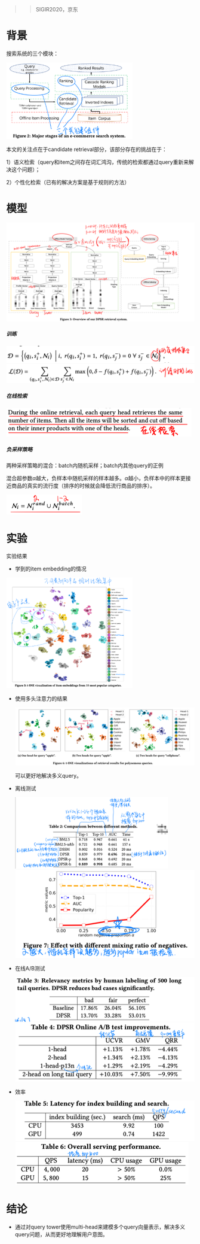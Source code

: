 > > SIGIR2020，京东

# 背景

搜索系统的三个模块：

<img src="../../images/image-20200613144630967.png" alt="image-20200613144630967" style="zoom:33%;" />

本文的关注点在于candidate retrieval部分，该部分存在的挑战在于：

1）语义检索（query和item之间存在词汇鸿沟，传统的检索都通过query重新来解决这个问题）；

2）个性化检索（已有的解决方案是基于规则的方法）



# 模型

![image-20200613145039753](../../images/image-20200613145039753.png)

##### 训练

<img src="../../images/image-20200613145315923.png" alt="image-20200613145315923" style="zoom:50%;" />

<img src="../../images/image-20200613145338942.png" alt="image-20200613145338942" style="zoom:50%;" />

##### 在线检索

<img src="../../images/image-20200613145403950.png" alt="image-20200613145403950" style="zoom:50%;" />

##### 负采样策略

两种采样策略的混合：batch内随机采样；batch内其他query的正例

混合超参数$\alpha$越大，负样本中随机采样的样本越多。$\alpha$越小，负样本中的样本更接近商品的真实的流行度（排序的时候就会降低流行商品的排序）。

<img src="../../images/image-20200613154205269.png" alt="image-20200613154205269" style="zoom:50%;" />



# 实验

实验结果

- 学到的item embedding的情况

<img src="../../images/image-20200613154534352.png" alt="image-20200613154534352" style="zoom:33%;" />

- 使用多头注意力的结果

  ![image-20200613154702112](../../images/image-20200613154702112.png)

  可以更好地解决多义query。

- 离线测试

  <img src="../../images/image-20200613154743241.png" alt="image-20200613154743241" style="zoom:40%;" />

  <img src="../../images/image-20200613154826301.png" alt="image-20200613154826301" style="zoom:50%;" />

- 在线A/B测试

  <img src="../../images/image-20200613154906752.png" alt="image-20200613154906752" style="zoom:50%;" />

  <img src="../../images/image-20200613154932730.png" alt="image-20200613154932730" style="zoom:50%;" />

- 效率

  <img src="../../images/image-20200613155006527.png" alt="image-20200613155006527" style="zoom:50%;" />

  <img src="../../images/image-20200613155024411.png" alt="image-20200613155024411" style="zoom:50%;" />



# 结论

- 通过对query tower使用multi-head来建模多个query向量表示，解决多义query问题，从而更好地理解用户意图。